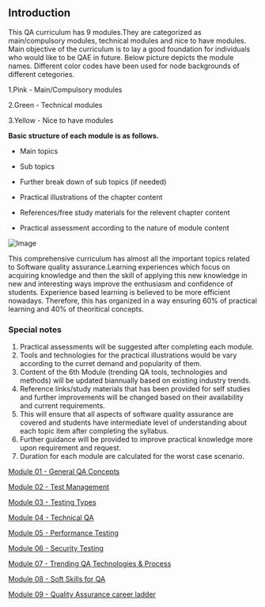 ## Introduction
This QA curriculum has 9 modules.They are categorized as main/compulsory modules, technical modules and nice to have modules. Main objective of the curriculum is to lay a good foundation for individuals who would like to be QAE in future. Below picture depicts the module names. Different color codes have been used for node backgrounds of different cetegories.

1.Pink  - Main/Compulsory modules

2.Green  - Technical modules

3.Yellow  - Nice to have modules

**Basic structure of each module is as follows.**

  *  Main topics 
  
  *  Sub topics                         
  
  *  Further break down of sub topics (if needed)
  
  *  Practical illustrations of the chapter content
  
  *  References/free study materials for the relevent chapter content
  
  *  Practical assessment according to the nature of module content

![Image](https://user-images.githubusercontent.com/96818549/147656984-1f5ba2ee-2123-40d5-ab43-4cb3bf5d0c27.png)

This comprehensive curriculum has almost all the important topics related to Software quality assurance.Learning experiences
which focus on acquiring knowledge and then the skill of applying this new knowledge in new and interesting ways improve the 
enthusiasm and confidence of students. Experience based learning is believed to be more efficient nowadays. Therefore, this 
has organized in a way ensuring 60% of practical learning and 40% of theoritical concepts.

### Special notes
1. Practical assessments will be suggested after completing each module.
2. Tools and technologies for the practical illustrations would be vary according to the curret demand and popularity of them.
3. Content of the 6th Module (trending QA tools, technologies and methods) will be updated biannually based on existing industry trends.
4. Reference links/study materials that has been provided for self studies and further improvements will be changed based on their
   availability and current requirements.
5. This will ensure that all aspects of software quality assurance are covered and students have intermediate level of 
   understanding about each topic item after completing the syllabus.
6. Further guidance will be provided to improve practical knowledge more upon requirement and request.  
7. Duration for each module are calculated for the worst case scenario.



[Module 01 - General QA Concepts](./docs/Module%201%20(General%20QA).html)

[Module 02 - Test Management](./docs/Module%202%20Test%20Management.html)

[Module 03 - Testing Types](./docs/Module%203%20Test%20types%20&%20methods.html)

[Module 04 - Technical QA](./docs/Module%204%20Technical%20QA.html)

[Module 05 - Performance Testing](./docs/Module%2005%20Performance%20Testing.html)

[Module 06 - Security Testing](./docs/Module%2006%20Security%20Testing.html)

[Module 07 - Trending QA Technologies & Process](./docs/Module%2007%20Trending%20QA%20technologies.html)

[Module 08 - Soft Skills for QA](./docs/Module%2008%20-Soft%20Skills%20for%20QA.html)

[Module 09 - Quality Assurance career ladder ](./docs/Module%2009%20QA%20Career%20Ladder.html)



